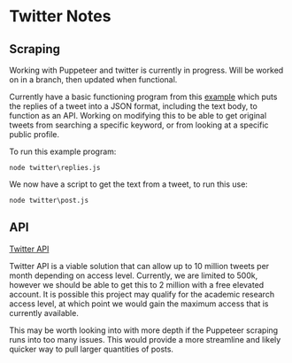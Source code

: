 # Twitter Notes

## Scraping

Working with Puppeteer and twitter is currently in progress. Will be worked on in a branch, then updated when functional.

Currently have a basic functioning program from this [example](https://javascript.plainenglish.io/how-to-scrape-twitter-data-with-depth-first-recursion-afbd437472b5) which puts the replies of a tweet into a JSON format, including the text body, to function as an API. Working on modifying this to be able to get original tweets from searching a specific keyword, or from looking at a specific public profile.

To run this example program:

``` node twitter\replies.js ```

We now have a script to get the text from a tweet, to run this use:

``` node twitter\post.js ```

## API

[Twitter API](https://developer.twitter.com/en/docs/twitter-api)

Twitter API is a viable solution that can allow up to 10 million tweets per month depending on access level. Currently, we are limited to 500k, however we should be able to get this to 2 million with a free elevated account. It is possible this project may qualify for the academic research access level, at which point we would gain the maximum access that is currently available. 

This may be worth looking into with more depth if the Puppeteer scraping runs into too many issues. This would provide a more streamline and likely quicker way to pull larger quantities of posts.